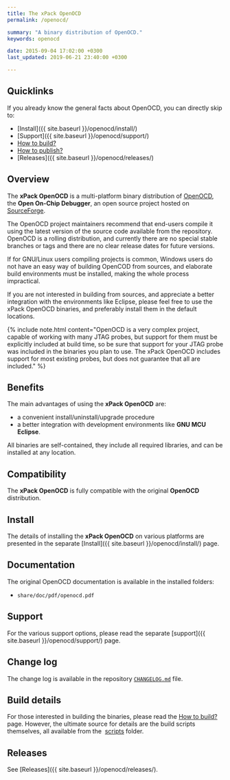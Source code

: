 ```yaml
---
title: The xPack OpenOCD
permalink: /openocd/

summary: "A binary distribution of OpenOCD."
keywords: openocd

date: 2015-09-04 17:02:00 +0300
last_updated: 2019-06-21 23:40:00 +0300

---
```


## Quicklinks

If you already know the general facts about OpenOCD, you can directly skip to:

- [Install]({{ site.baseurl }}/openocd/install/)
- [Support]({{ site.baseurl }}/openocd/support/)
- [How to build?](https://github.com/xpack-dev-tools/openocd-xpack/blob/xpack/README-BUILD.md)
- [How to publish?](https://github.com/xpack-dev-tools/openocd-xpack/blob/xpack/README-PUBLISH.md)
- [Releases]({{ site.baseurl }}/openocd/releases/)

## Overview

The **xPack OpenOCD** is a multi-platform binary distribution of 
[OpenOCD](http://openocd.org), the **Open On-Chip Debugger**, 
an open source project hosted on 
[SourceForge](https://sourceforge.net/projects/openocd/).

The OpenOCD project maintainers recommend that end-users 
compile it using the latest version of the source code available from 
the repository. OpenOCD is a rolling distribution, and currently 
there are no special stable branches or tags 
and there are no clear release dates for future versions. 

If for GNU/Linux users compiling projects is common, Windows users do not 
have an easy way of building OpenCOD from sources, and elaborate build
environments must be installed, making the whole process impractical.

If you are not interested in building from sources, and appreciate a 
better integration with the environments like Eclipse, please feel free to use 
the xPack OpenOCD binaries, and preferably install them in the default 
locations.

{% include note.html content="OpenOCD is a very complex project, capable 
of working with many JTAG probes, but support for them must be explicitly 
included at build time, so be sure that support for your JTAG probe was 
included in the binaries you plan to use. The xPack OpenOCD includes 
support for most existing probes, but does not guarantee that all are 
included." %}

## Benefits

The main advantages of using the **xPack OpenOCD** are:

- a convenient install/uninstall/upgrade procedure 
- a better integration with development environments 
  like **GNU MCU Eclipse**.

All binaries are self-contained, they include all required libraries,
and can be installed at any location.

## Compatibility

The **xPack OpenOCD** is fully compatible with the original **OpenOCD** 
distribution.

## Install

The details of installing the **xPack OpenOCD** on various platforms are 
presented in the separate 
[Install]({{ site.baseurl }}/openocd/install/) page.

## Documentation

The original OpenOCD documentation is available in the installed folders:

- `share/doc/pdf/openocd.pdf`
  
## Support

For the various support options, please read the separate 
[support]({{ site.baseurl }}/openocd/support/) page.

## Change log

The change log is available in the repository
[`CHANGELOG.md`](https://github.com/xpack-dev-tools/openocd-xpack/blob/xpack/CHANGELOG.md) file.

## Build details

For those interested in building the binaries, please read the 
[How to build?](https://github.com/xpack-dev-tools/openocd-xpack/blob/xpack/README-BUILD.md)
page. 
However, the ultimate source for details are the build scripts themselves, 
all available from the 
[scripts](https://github.com/xpack-dev-tools/openocd-xpack/tree/xpack/scripts/)
folder.

## Releases

See [Releases]({{ site.baseurl }}/openocd/releases/).

